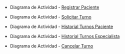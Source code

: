 + Diagrama de Actividad - [Registrar Paciente](https://drive.google.com/file/d/1E6xHr1baTu8PtoRGaiHRRN-4hmIgm27F/view?usp=sharing)

+ Diagrama de Actividad - [Solicitar Turno](https://drive.google.com/file/d/1E6xHr1baTu8PtoRGaiHRRN-4hmIgm27F/view?usp=sharing)

+ Diagrama de Actividad - [Historial Turnos Paciente](https://drive.google.com/file/d/1E6xHr1baTu8PtoRGaiHRRN-4hmIgm27F/view?usp=sharing)

+ Diagrama de Actividad - [Historial Turnos Especialista](https://drive.google.com/file/d/1E6xHr1baTu8PtoRGaiHRRN-4hmIgm27F/view?usp=sharing)

+ Diagrama de Actividad - [Cancelar Turno](https://drive.google.com/file/d/1E6xHr1baTu8PtoRGaiHRRN-4hmIgm27F/view?usp=sharing)
